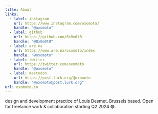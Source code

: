 ```yaml
---
title: About
links:
  - label: instagram
    url: https://www.instagram.com/oxomoto/
    handle: "@oxomoto"
  - label: github
    url: https://github.com/0x0m0t0
    handle: "@0x0m0t0"
  - label: are.na
    url: https://www.are.na/oxomoto/index
    handle: "@oxomoto"
  - label: twitter
    url: https://twitter.com/oxomoto
    handle: "@oxomoto"
  - label: mastodon
    url: https://post.lurk.org/@oxomoto
    handle: "@oxomoto@post.lurk.org"
url: oxomoto.co
---
```

design and development practice of Louis Desmet. Brussels based. Open for freelance work & collaboration starting Q2 2024 🟢.
